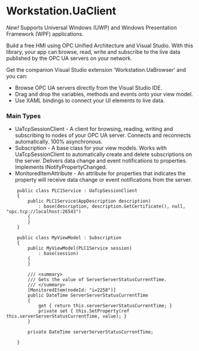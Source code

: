 # Workstation.UaClient
*New!* Supports Universal Windows (UWP) and Windows Presentation Framework (WPF) applications.

Build a free HMI using OPC Unified Architecture and Visual Studio. With this library, your app can browse, read, write and subscribe to the live data published by the OPC UA servers on your network.

Get the companion Visual Studio extension 'Workstation.UaBrowser' and you can:
- Browse OPC UA servers directly from the Visual Studio IDE.
- Drag and drop the variables, methods and events onto your view model.
- Use XAML bindings to connect your UI elements to live data.


### Main Types
- UaTcpSessionClient - A client for browsing, reading, writing and subscribing to nodes of your OPC UA server. Connects and reconnects automatically. 100% asynchronous.
- Subscription - A base class for your view models. Works with UaTcpSessionClient to automatically create and delete subscriptions on the server. Delivers data change and event notifications to properties. Implements INotifyPropertyChanged.
- MonitoredItemAttribute - An attribute for properties that indicates the property will receive data change or event notifications from the server.

```
    public class PLC1Service : UaTcpSessionClient
    {
        public PLC1Service(AppDescription description)
            : base(description, description.GetCertificate(), null, "opc.tcp://localhost:26543")
        {
        }
    }
    
    public class MyViewModel : Subscription
    {
        public MyViewModel(PLC1Service session)
            : base(session)
        {
        }

        /// <summary>
        /// Gets the value of ServerServerStatusCurrentTime.
        /// </summary>
        [MonitoredItem(nodeId: "i=2258")]
        public DateTime ServerServerStatusCurrentTime
        {
            get { return this.serverServerStatusCurrentTime; }
            private set { this.SetProperty(ref this.serverServerStatusCurrentTime, value); }
        }

        private DateTime serverServerStatusCurrentTime;

    }
```
